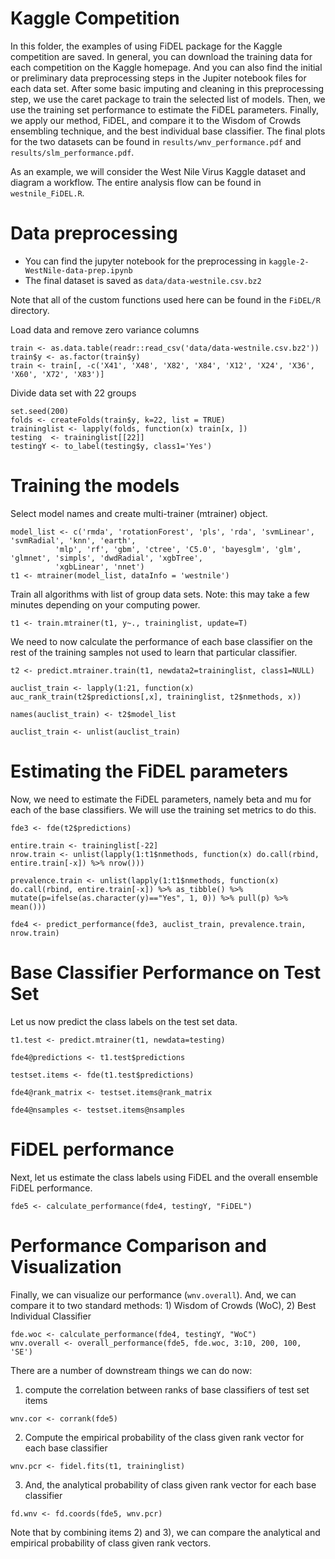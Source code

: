 # Kaggle Competition

In this folder, the examples of using FiDEL package for the Kaggle competition are saved. In general, you can download the training data for each competition on the Kaggle homepage. And you can also find the initial or preliminary data preprocessing steps in the Jupiter notebook files for each data set. After some basic imputing and cleaning in this preprocessing step, we use the caret package to train the selected list of models. Then, we use the training set performance to estimate the FiDEL parameters. Finally, we apply our method, FiDEL, and compare it to the Wisdom of Crowds ensembling technique, and the best individual base classifier. The final plots for the two datasets can be found in `results/wnv_performance.pdf` and `results/slm_performance.pdf`.  

As an example, we will consider the West Nile Virus Kaggle dataset and diagram a workflow. The entire analysis flow can be found in `westnile_FiDEL.R`.  

# Data preprocessing

- You can find the jupyter notebook for the preprocessing in `kaggle-2-WestNile-data-prep.ipynb`
- The final dataset is saved as `data/data-westnile.csv.bz2`

Note that all of the custom functions used here can be found in the `FiDEL/R` directory. 

Load data and remove zero variance columns
```{r}
train <- as.data.table(readr::read_csv('data/data-westnile.csv.bz2'))
train$y <- as.factor(train$y)
train <- train[, -c('X41', 'X48', 'X82', 'X84', 'X12', 'X24', 'X36', 'X60', 'X72', 'X83')]
```

Divide data set with 22 groups
```{r}
set.seed(200)
folds <- createFolds(train$y, k=22, list = TRUE)
traininglist <- lapply(folds, function(x) train[x, ])
testing  <- traininglist[[22]]
testingY <- to_label(testing$y, class1='Yes')
```

# Training the models

Select model names and create multi-trainer (mtrainer) object.
```
model_list <- c('rmda', 'rotationForest', 'pls', 'rda', 'svmLinear', 'svmRadial', 'knn', 'earth', 
          'mlp', 'rf', 'gbm', 'ctree', 'C5.0', 'bayesglm', 'glm', 'glmnet', 'simpls', 'dwdRadial', 'xgbTree', 
          'xgbLinear', 'nnet')
t1 <- mtrainer(model_list, dataInfo = 'westnile')
```

Train all algorithms with list of group data sets. Note: this may take a few minutes depending on your computing power. 
```{r}
t1 <- train.mtrainer(t1, y~., traininglist, update=T)
```

We need to now calculate the performance of each base classifier on the rest of the training samples not used to learn that particular classifier. 
```{r}
t2 <- predict.mtrainer.train(t1, newdata2=traininglist, class1=NULL)

auclist_train <- lapply(1:21, function(x) auc_rank_train(t2$predictions[,x], traininglist, t2$nmethods, x))

names(auclist_train) <- t2$model_list

auclist_train <- unlist(auclist_train)
```

# Estimating the FiDEL parameters

Now, we need to estimate the FiDEL parameters, namely beta and mu for each of the base classifiers. We will use the training set metrics to do this. 
```{r}
fde3 <- fde(t2$predictions)

entire.train <- traininglist[-22]
nrow.train <- unlist(lapply(1:t1$nmethods, function(x) do.call(rbind, entire.train[-x]) %>% nrow()))

prevalence.train <- unlist(lapply(1:t1$nmethods, function(x) do.call(rbind, entire.train[-x]) %>% as_tibble() %>% mutate(p=ifelse(as.character(y)=="Yes", 1, 0)) %>% pull(p) %>% mean()))

fde4 <- predict_performance(fde3, auclist_train, prevalence.train, nrow.train)
```

# Base Classifier Performance on Test Set

Let us now predict the class labels on the test set data.  
```{r}
t1.test <- predict.mtrainer(t1, newdata=testing)

fde4@predictions <- t1.test$predictions

testset.items <- fde(t1.test$predictions)

fde4@rank_matrix <- testset.items@rank_matrix

fde4@nsamples <- testset.items@nsamples
```

# FiDEL performance

Next, let us estimate the class labels using FiDEL and the overall ensemble FiDEL performance. 
```{r}
fde5 <- calculate_performance(fde4, testingY, "FiDEL")
```

# Performance Comparison and Visualization

Finally, we can visualize our performance (`wnv.overall`). And, we can compare it to two standard methods: 1) Wisdom of Crowds (WoC), 2) Best Individual Classifier
```{r}
fde.woc <- calculate_performance(fde4, testingY, "WoC")
wnv.overall <- overall_performance(fde5, fde.woc, 3:10, 200, 100, 'SE')
```

There are a number of downstream things we can do now:    

1) compute the correlation between ranks of base classifiers of test set items
```{r}
wnv.cor <- corrank(fde5)
```

2) Compute the empirical probability of the class given rank vector for each base classifier 
```{r}
wnv.pcr <- fidel.fits(t1, traininglist)
```

3) And, the analytical probability of class given rank vector for each base classifier
```{r}
fd.wnv <- fd.coords(fde5, wnv.pcr)
```
Note that by combining items 2) and 3), we can compare the analytical and empirical probability of class given rank vectors. 

